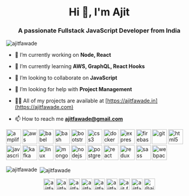 <h1 align="center">Hi 👋, I'm Ajit</h1>
<h3 align="center">A passionate Fullstack JavaScript Developer from India</h3>

<p align="left"> <img src="https://komarev.com/ghpvc/?username=ajitfawade" alt="ajitfawade" /> </p>

- 🔭 I’m currently working on **Node, React**

- 🌱 I’m currently learning **AWS, GraphQL, React Hooks**

- 👯 I’m looking to collaborate on **JavaScript**

- 🤝 I’m looking for help with **Project Management**

- 👨‍💻 All of my projects are available at [https://ajitfawade.in](https://ajitfawade.com)

<!-- - 💬 Ask me about **Best Practices in React and Node** -->

- 📫 How to reach me **ajitfawade@gmail.com**

<p align="left"><img src="https://docs.amplify.aws/assets/logo-dark.svg" alt="amplify" width="40" height="40"/> <img src="https://devicons.github.io/devicon/devicon.git/icons/amazonwebservices/amazonwebservices-original-wordmark.svg" alt="aws" width="40" height="40"/> <img src="https://www.vectorlogo.zone/logos/babeljs/babeljs-icon.svg" alt="babel" width="40" height="40"/> <img src="https://www.vectorlogo.zone/logos/gnu_bash/gnu_bash-icon.svg" alt="bash" width="40" height="40"/> <img src="https://devicons.github.io/devicon/devicon.git/icons/bootstrap/bootstrap-plain.svg" alt="bootstrap" width="40" height="40"/> <img src="https://devicons.github.io/devicon/devicon.git/icons/css3/css3-original-wordmark.svg" alt="css3" width="40" height="40"/> <img src="https://devicons.github.io/devicon/devicon.git/icons/docker/docker-original-wordmark.svg" alt="docker" width="40" height="40"/> <img src="https://devicons.github.io/devicon/devicon.git/icons/express/express-original-wordmark.svg" alt="express" width="40" height="40"/> <img src="https://www.vectorlogo.zone/logos/firebase/firebase-icon.svg" alt="firebase" width="40" height="40"/> <img src="https://www.vectorlogo.zone/logos/git-scm/git-scm-icon.svg" alt="git" width="40" height="40"/> <img src="https://devicons.github.io/devicon/devicon.git/icons/html5/html5-original-wordmark.svg" alt="html5" width="40" height="40"/> <img src="https://devicons.github.io/devicon/devicon.git/icons/javascript/javascript-original.svg" alt="javascript" width="40" height="40"/> <img src="https://www.vectorlogo.zone/logos/apache_kafka/apache_kafka-icon.svg" alt="kafka" width="40" height="40"/> <img src="https://devicons.github.io/devicon/devicon.git/icons/linux/linux-original.svg" alt="linux" width="40" height="40"/> <img src="https://devicons.github.io/devicon/devicon.git/icons/mongodb/mongodb-original-wordmark.svg" alt="mongodb" width="40" height="40"/> <img src="https://devicons.github.io/devicon/devicon.git/icons/nodejs/nodejs-original-wordmark.svg" alt="nodejs" width="40" height="40"/> <img src="https://devicons.github.io/devicon/devicon.git/icons/postgresql/postgresql-original-wordmark.svg" alt="postgresql" width="40" height="40"/> <img src="https://devicons.github.io/devicon/devicon.git/icons/react/react-original-wordmark.svg" alt="react" width="40" height="40"/> <img src="https://devicons.github.io/devicon/devicon.git/icons/redux/redux-original.svg" alt="redux" width="40" height="40"/> <img src="https://devicons.github.io/devicon/devicon.git/icons/sass/sass-original.svg" alt="sass" width="40" height="40"/> <img src="https://devicons.github.io/devicon/devicon.git/icons/webpack/webpack-original.svg" alt="webpack" width="40" height="40"/></p><p><img align="left" src="https://github-readme-stats.vercel.app/api/top-langs/?username=ajitfawade&layout=compact&hide=html" alt="ajitfawade" /></p>

<p>&nbsp;<img align="center" src="https://github-readme-stats.vercel.app/api?username=ajitfawade&show_icons=true" alt="ajitfawade" /></p>

<p align="center">
<a href="https://codepen.io/ajitfawade" target="blank"><img align="center" src="https://cdn.jsdelivr.net/npm/simple-icons@3.0.1/icons/codepen.svg" alt="ajitfawade" height="30" width="30" /></a>
<a href="https://dev.to/ajitfawade" target="blank"><img align="center" src="https://cdn.jsdelivr.net/npm/simple-icons@3.0.1/icons/dev-dot-to.svg" alt="ajitfawade" height="30" width="30" /></a>
<a href="https://twitter.com/ajitfawade" target="blank"><img align="center" src="https://cdn.jsdelivr.net/npm/simple-icons@3.0.1/icons/twitter.svg" alt="ajitfawade" height="30" width="30" /></a>
<a href="https://linkedin.com/in/ajitfawade" target="blank"><img align="center" src="https://cdn.jsdelivr.net/npm/simple-icons@3.0.1/icons/linkedin.svg" alt="ajitfawade" height="30" width="30" /></a>
<a href="https://stackoverflow.com/users/ajitfawade" target="blank"><img align="center" src="https://cdn.jsdelivr.net/npm/simple-icons@3.0.1/icons/stackoverflow.svg" alt="ajitfawade" height="30" width="30" /></a>
<a href="https://codesandbox.com/ajitfawade" target="blank"><img align="center" src="https://cdn.jsdelivr.net/npm/simple-icons@3.0.1/icons/codesandbox.svg" alt="ajitfawade" height="30" width="30" /></a>
<a href="https://fb.com/ajit.fawade" target="blank"><img align="center" src="https://cdn.jsdelivr.net/npm/simple-icons@3.0.1/icons/facebook.svg" alt="ajit.fawade" height="30" width="30" /></a>
<a href="https://instagram.com/ajitfawade" target="blank"><img align="center" src="https://cdn.jsdelivr.net/npm/simple-icons@3.0.1/icons/instagram.svg" alt="ajitfawade" height="30" width="30" /></a>
<a href="https://medium.com/@ajitfawade" target="blank"><img align="center" src="https://cdn.jsdelivr.net/npm/simple-icons@3.0.1/icons/medium.svg" alt="@ajitfawade" height="30" width="30" /></a>
</p>
